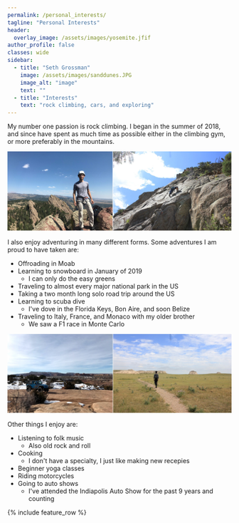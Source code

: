 ```yaml
---
permalink: /personal_interests/
tagline: "Personal Interests"
header:
  overlay_image: /assets/images/yosemite.jfif
author_profile: false
classes: wide
sidebar:
  - title: "Seth Grossman"
    image: /assets/images/sanddunes.JPG
    image_alt: "image"
    text: ""
  - title: "Interests"
    text: "rock climbing, cars, and exploring"
---
```

My number one passion is rock climbing. I began in the summer of 2018,
and since have spent as much time as possible either in the climbing gym, or more preferably in the mountains.



![Image of rock climbing](/assets/images/combined1.png)

I also enjoy adventuring in many different forms. Some adventures I am proud to have taken are:
* Offroading in Moab
* Learning to snowboard in January of 2019
	* I can only do the easy greens
* Traveling to almost every major national park in the US
* Taking a two month long solo road trip around the US
* Learning to scuba dive
	* I've dove in the Florida Keys, Bon Aire, and soon Belize
* Traveling to Italy, France, and Monaco with my older brother
	* We saw a F1 race in Monte Carlo



![Image of offroading](/assets/images/Offroading.jpg)


Other things I enjoy are:
* Listening to folk music
	* Also old rock and roll
* Cooking
	* I don't have a specialty, I just like making new recepies
* Beginner yoga classes
* Riding motorcycles
* Going to auto shows
	* I've attended the Indiapolis Auto Show for the past 9 years and counting

{% include feature_row %}

